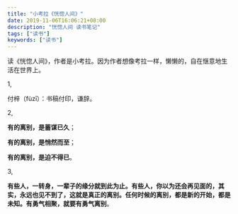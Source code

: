```yaml
---
title: "小考拉《恍惚人间》"
date: 2019-11-06T16:06:21+08:00
description: "恍惚人间 读书笔记"
tags: ["读书"]
keywords: ["读书"]
---
```


读《恍惚人间》，作者是小考拉。因为作者想像考拉一样，懒懒的，自在惬意地生活在世界上。

1,

付梓（fùzī）：书稿付印，谦辞。

2,

**有的离别，是蓄谋已久**；

**有的离别，是悄然而至**；

**有的离别，是迫不得已**。

3,

**有些人，一转身，一辈子的缘分就到此为止。有些人，你以为还会再见面的，其实，永远也见不到了，这就是真正的离别。任何时候的离别，都是新的开始，都是未知。有勇气相聚，就要有勇气离别**。
